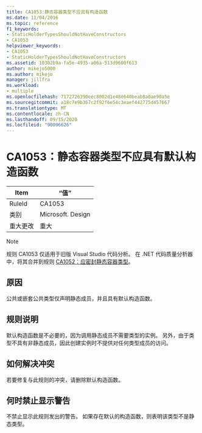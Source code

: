 ```yaml
---
title: CA1053:静态容器类型不应具有构造函数
ms.date: 11/04/2016
ms.topic: reference
f1_keywords:
- StaticHolderTypesShouldNotHaveConstructors
- CA1053
helpviewer_keywords:
- CA1053
- StaticHolderTypesShouldNotHaveConstructors
ms.assetid: 10302b9a-fa5e-4935-a06a-513d9600f613
author: mikejo5000
ms.author: mikejo
manager: jillfra
ms.workload:
- multiple
ms.openlocfilehash: 7172726390eec8002d1e48e640beab8a0ae90a5e
ms.sourcegitcommit: a18c7e9b367c2f92f6e54c3eaef442775d457667
ms.translationtype: MT
ms.contentlocale: zh-CN
ms.lasthandoff: 09/15/2020
ms.locfileid: "90096626"
---
```

# <a name="ca1053-static-holder-types-should-not-have-default-constructors"></a>CA1053：静态容器类型不应具有默认构造函数

|Item|“值”|
|-|-|
|RuleId|CA1053|
|类别|Microsoft. Design|
|重大更改|重大|

> [!NOTE]
> 规则 CA1053 仅适用于旧版 Visual Studio 代码分析。 在 .NET 代码质量分析器中，将其合并到规则 [CA1052：应密封静态容器类型](ca1052.md)。

## <a name="cause"></a>原因

公共或嵌套公共类型仅声明静态成员，并且具有默认构造函数。

## <a name="rule-description"></a>规则说明

默认构造函数是不必要的，因为调用静态成员不需要类型的实例。 另外，由于类型不具有非静态成员，因此创建实例时不提供对任何类型成员的访问。

## <a name="how-to-fix-violations"></a>如何解决冲突

若要修复与此规则的冲突，请删除默认构造函数。

## <a name="when-to-suppress-warnings"></a>何时禁止显示警告

不禁止显示此规则发出的警告。 如果存在默认的构造函数，则表明该类型不是静态类型。

